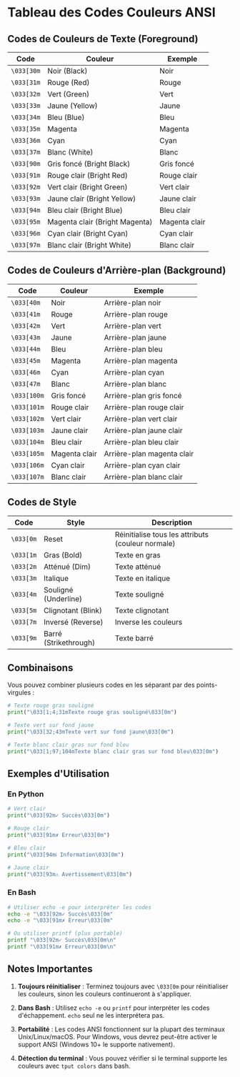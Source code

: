 # Tableau des Codes Couleurs ANSI

## Codes de Couleurs de Texte (Foreground)

| Code | Couleur | Exemple |
|------|---------|---------|
| `\033[30m` | Noir (Black) | Noir |
| `\033[31m` | Rouge (Red) | Rouge |
| `\033[32m` | Vert (Green) | Vert |
| `\033[33m` | Jaune (Yellow) | Jaune |
| `\033[34m` | Bleu (Blue) | Bleu |
| `\033[35m` | Magenta | Magenta |
| `\033[36m` | Cyan | Cyan |
| `\033[37m` | Blanc (White) | Blanc |
| `\033[90m` | Gris foncé (Bright Black) | Gris foncé |
| `\033[91m` | Rouge clair (Bright Red) | Rouge clair |
| `\033[92m` | Vert clair (Bright Green) | Vert clair |
| `\033[93m` | Jaune clair (Bright Yellow) | Jaune clair |
| `\033[94m` | Bleu clair (Bright Blue) | Bleu clair |
| `\033[95m` | Magenta clair (Bright Magenta) | Magenta clair |
| `\033[96m` | Cyan clair (Bright Cyan) | Cyan clair |
| `\033[97m` | Blanc clair (Bright White) | Blanc clair |

## Codes de Couleurs d'Arrière-plan (Background)

| Code | Couleur | Exemple |
|------|---------|---------|
| `\033[40m` | Noir | Arrière-plan noir |
| `\033[41m` | Rouge | Arrière-plan rouge |
| `\033[42m` | Vert | Arrière-plan vert |
| `\033[43m` | Jaune | Arrière-plan jaune |
| `\033[44m` | Bleu | Arrière-plan bleu |
| `\033[45m` | Magenta | Arrière-plan magenta |
| `\033[46m` | Cyan | Arrière-plan cyan |
| `\033[47m` | Blanc | Arrière-plan blanc |
| `\033[100m` | Gris foncé | Arrière-plan gris foncé |
| `\033[101m` | Rouge clair | Arrière-plan rouge clair |
| `\033[102m` | Vert clair | Arrière-plan vert clair |
| `\033[103m` | Jaune clair | Arrière-plan jaune clair |
| `\033[104m` | Bleu clair | Arrière-plan bleu clair |
| `\033[105m` | Magenta clair | Arrière-plan magenta clair |
| `\033[106m` | Cyan clair | Arrière-plan cyan clair |
| `\033[107m` | Blanc clair | Arrière-plan blanc clair |

## Codes de Style

| Code | Style | Description |
|------|-------|-------------|
| `\033[0m` | Reset | Réinitialise tous les attributs (couleur normale) |
| `\033[1m` | Gras (Bold) | Texte en gras |
| `\033[2m` | Atténué (Dim) | Texte atténué |
| `\033[3m` | Italique | Texte en italique |
| `\033[4m` | Souligné (Underline) | Texte souligné |
| `\033[5m` | Clignotant (Blink) | Texte clignotant |
| `\033[7m` | Inversé (Reverse) | Inverse les couleurs |
| `\033[9m` | Barré (Strikethrough) | Texte barré |

## Combinaisons

Vous pouvez combiner plusieurs codes en les séparant par des points-virgules :

```python
# Texte rouge gras souligné
print("\033[1;4;31mTexte rouge gras souligné\033[0m")

# Texte vert sur fond jaune
print("\033[32;43mTexte vert sur fond jaune\033[0m")

# Texte blanc clair gras sur fond bleu
print("\033[1;97;104mTexte blanc clair gras sur fond bleu\033[0m")
```

## Exemples d'Utilisation

### En Python
```python
# Vert clair
print("\033[92m✓ Succès\033[0m")

# Rouge clair
print("\033[91m✗ Erreur\033[0m")

# Bleu clair
print("\033[94mℹ Information\033[0m")

# Jaune clair
print("\033[93m⚠ Avertissement\033[0m")
```

### En Bash
```bash
# Utiliser echo -e pour interpréter les codes
echo -e "\033[92m✓ Succès\033[0m"
echo -e "\033[91m✗ Erreur\033[0m"

# Ou utiliser printf (plus portable)
printf "\033[92m✓ Succès\033[0m\n"
printf "\033[91m✗ Erreur\033[0m\n"
```

## Notes Importantes

1. **Toujours réinitialiser** : Terminez toujours avec `\033[0m` pour réinitialiser les couleurs, sinon les couleurs continueront à s'appliquer.

2. **Dans Bash** : Utilisez `echo -e` ou `printf` pour interpréter les codes d'échappement. `echo` seul ne les interprétera pas.

3. **Portabilité** : Les codes ANSI fonctionnent sur la plupart des terminaux Unix/Linux/macOS. Pour Windows, vous devrez peut-être activer le support ANSI (Windows 10+ le supporte nativement).

4. **Détection du terminal** : Vous pouvez vérifier si le terminal supporte les couleurs avec `tput colors` dans bash.

